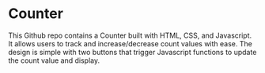 # Counter
This Github repo contains a Counter built with HTML, CSS, and Javascript. It allows users to track and increase/decrease count values with ease. The design is simple with two buttons that trigger Javascript functions to update the count value and display. 
